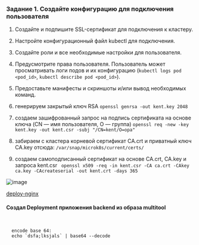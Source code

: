 ### Задание 1. Создайте конфигурацию для подключения пользователя

1. Создайте и подпишите SSL-сертификат для подключения к кластеру.
2. Настройте конфигурационный файл kubectl для подключения.
3. Создайте роли и все необходимые настройки для пользователя.
4. Предусмотрите права пользователя. Пользователь может просматривать логи подов и их конфигурацию (`kubectl logs pod <pod_id>`, `kubectl describe pod <pod_id>`).
5. Предоставьте манифесты и скриншоты и/или вывод необходимых команд.


1. генерируем закрытый ключ RSA
 `openssl genrsa -out kent.key 2048`

2. создаем зашифрованный запрос на подпись сертификата на основе ключа (CN — имя пользователя, O — группа)
 `openssl req -new -key kent.key -out kent.csr -subj "/CN=kent/O=opa"`

3. забираем с кластера корневой сертификат CA.crt и приватный ключ CA.key отсюда:
`/var/snap/microk8s/current/certs/`   

4. создаем самоподписанный сертификат на основе CA.crt, CA.key и запроса kent.csr
` openssl x509 -req -in kent.csr -CA ca.crt -CAkey ca.key -CAcreateserial -out kent.crt -days 365`

![image](https://github.com/user-attachments/assets/a97fe2f2-6d61-462f-a0a9-32e55e4bbb46)





[deploy-nginx](https://github.com/Heimdier/DEV/blob/main/Kube/1.5./deploy-nginx.yml)

#### Создал Deployment приложения backend из образа multitool

```shell


  encode base 64:
  echo `dsfa;lksjals` | base64 --decode

```
